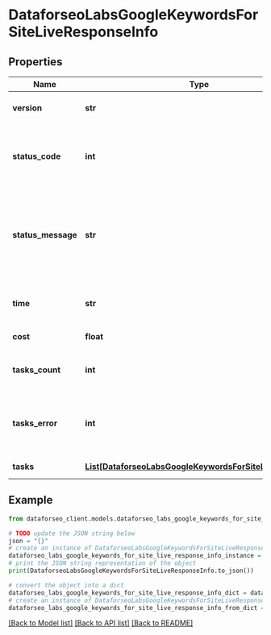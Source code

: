 # DataforseoLabsGoogleKeywordsForSiteLiveResponseInfo


## Properties

Name | Type | Description | Notes
------------ | ------------- | ------------- | -------------
**version** | **str** | the current version of the API | [optional] 
**status_code** | **int** | general status code you can find the full list of the response codes here | [optional] 
**status_message** | **str** | general informational message you can find the full list of general informational messages here | [optional] 
**time** | **str** | total execution time, seconds | [optional] 
**cost** | **float** | total tasks cost, USD | [optional] 
**tasks_count** | **int** | the number of tasks in the tasks array | [optional] 
**tasks_error** | **int** | the number of tasks in the tasks array returned with an error | [optional] 
**tasks** | [**List[DataforseoLabsGoogleKeywordsForSiteLiveTaskInfo]**](DataforseoLabsGoogleKeywordsForSiteLiveTaskInfo.md) | array of tasks | [optional] 

## Example

```python
from dataforseo_client.models.dataforseo_labs_google_keywords_for_site_live_response_info import DataforseoLabsGoogleKeywordsForSiteLiveResponseInfo

# TODO update the JSON string below
json = "{}"
# create an instance of DataforseoLabsGoogleKeywordsForSiteLiveResponseInfo from a JSON string
dataforseo_labs_google_keywords_for_site_live_response_info_instance = DataforseoLabsGoogleKeywordsForSiteLiveResponseInfo.from_json(json)
# print the JSON string representation of the object
print(DataforseoLabsGoogleKeywordsForSiteLiveResponseInfo.to_json())

# convert the object into a dict
dataforseo_labs_google_keywords_for_site_live_response_info_dict = dataforseo_labs_google_keywords_for_site_live_response_info_instance.to_dict()
# create an instance of DataforseoLabsGoogleKeywordsForSiteLiveResponseInfo from a dict
dataforseo_labs_google_keywords_for_site_live_response_info_from_dict = DataforseoLabsGoogleKeywordsForSiteLiveResponseInfo.from_dict(dataforseo_labs_google_keywords_for_site_live_response_info_dict)
```
[[Back to Model list]](../README.md#documentation-for-models) [[Back to API list]](../README.md#documentation-for-api-endpoints) [[Back to README]](../README.md)


